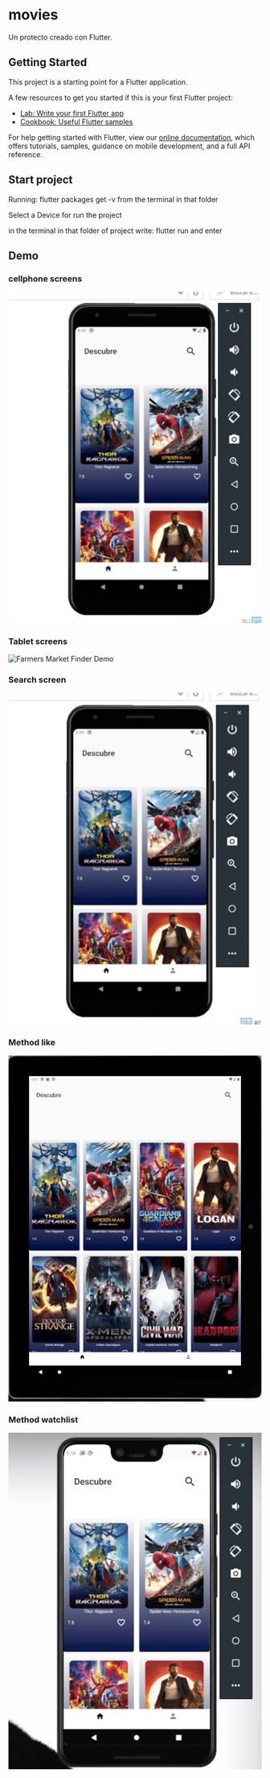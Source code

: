 # movies

Un protecto creado con Flutter.

## Getting Started

This project is a starting point for a Flutter application.

A few resources to get you started if this is your first Flutter project:

- [Lab: Write your first Flutter app](https://flutter.dev/docs/get-started/codelab)
- [Cookbook: Useful Flutter samples](https://flutter.dev/docs/cookbook)

For help getting started with Flutter, view our
[online documentation](https://flutter.dev/docs), which offers tutorials,
samples, guidance on mobile development, and a full API reference.

## Start project

 Running: flutter packages get -v from the terminal in that folder

 Select a Device for run the project

 in the terminal in that folder of project write: flutter run  and enter

## Demo
  ### cellphone screens
 ![Farmers Market Finder Demo](demo/views.gif)

  ### Tablet screens
  ![Farmers Market Finder Demo](demo/tablet.gif)

  ### Search screen
  ![Farmers Market Finder Demo](demo/searchview.gif)
 
  ### Method like
  ![Farmers Market Finder Demo](demo/like.gif)

  ### Method watchlist
  ![Farmers Market Finder Demo](demo/watchlist.gif)
